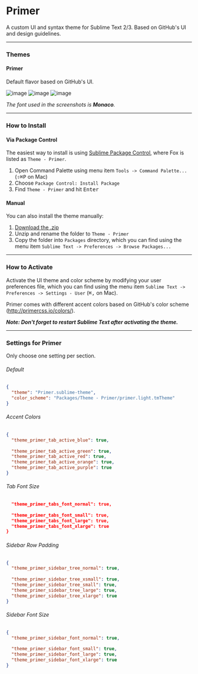 # Primer

A custom UI and syntax theme for Sublime Text 2/3. Based on GitHub's UI and design guidelines.

***

### Themes

#### Primer

Default flavor based on GitHub's UI.

![image](screenshots/github.dark-html.jpg)
![image](screenshots/github.dark-css.jpg)
![image](screenshots/github.dark-js.jpg)

*The font used in the screenshots is __Monaco__.*

***

### How to Install

#### Via Package Control

The easiest way to install is using [Sublime Package Control](https://sublime.wbond.net), where Fox is listed as `Theme - Primer`.

1. Open Command Palette using menu item `Tools -> Command Palette...` (<kbd>⇧</kbd><kbd>⌘</kbd><kbd>P</kbd> on Mac)
2. Choose `Package Control: Install Package`
3. Find `Theme - Primer` and hit <kbd>Enter</kbd>

#### Manual

You can also install the theme manually:

1. [Download the .zip](https://github.com/karelvuong/st-primer/archive/master.zip)
2. Unzip and rename the folder to `Theme - Primer`
3. Copy the folder into `Packages` directory, which you can find using the menu item `Sublime Text -> Preferences -> Browse Packages...`

***

### How to Activate

Activate the UI theme and color scheme by modifying your user preferences file, which you can find using the menu item `Sublime Text -> Preferences -> Settings - User` (<kbd>⌘</kbd><kbd>,</kbd> on Mac).

Primer comes with different accent colors based on GitHub's color scheme (http://primercss.io/colors/).

***Note: Don't forget to restart Sublime Text after activating the theme.***

***

### Settings for Primer

Only choose one setting per section.

###### Default

```json
{
  "theme": "Primer.sublime-theme",
  "color_scheme": "Packages/Theme - Primer/primer.light.tmTheme"
}
```

###### Accent Colors

```json
{
  "theme_primer_tab_active_blue": true,
  
  "theme_primer_tab_active_green": true,
  "theme_primer_tab_active_red": true,
  "theme_primer_tab_active_orange": true,
  "theme_primer_tab_active_purple": true
}
```

###### Tab Font Size

```json
  "theme_primer_tabs_font_normal": true,
  
  "theme_primer_tabs_font_small": true,
  "theme_primer_tabs_font_large": true,
  "theme_primer_tabs_font_xlarge": true
}
```

###### Sidebar Row Padding

```json
{
  "theme_primer_sidebar_tree_normal": true,
  
  "theme_primer_sidebar_tree_xsmall": true,
  "theme_primer_sidebar_tree_small": true,      
  "theme_primer_sidebar_tree_large": true,
  "theme_primer_sidebar_tree_xlarge": true
}
```

###### Sidebar Font Size
```json
{
  "theme_primer_sidebar_font_normal": true,
  
  "theme_primer_sidebar_font_small": true,      
  "theme_primer_sidebar_font_large": true,
  "theme_primer_sidebar_font_xlarge": true
}
```
